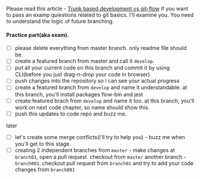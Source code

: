 




Please read this article - [Trunk based development vs git-flow](https://codeburst.io/trunk-based-development-vs-git-flow-a0212a6cae64)
 if you want to pass an examp quiestions related to git basics. I'll examine you.
You need to understand the logic of future branching.


#### Practice part(aka exam).
- [ ] please delete everything from master branch. only readme file should be.
- [ ] create a featured branch from master and call it `develop`.
- [ ] put all your current code on this branch and commit it by using CLI(before you just drag-n-drop your code in browser)
- [ ] push changes into the repository so i can see your actual progress
- [ ] create a featured branch from `develop` and name it understandable. at this branch, you'll install packages flow-bin and jest
- [ ] create featured brach from `develop` and name it too. at this branch, you'll work on next code chapter, so name should show this.
- [ ] push this updates to code repo and buzz me.

later
- [ ] let's create some merge conflicts(i'll try to help you) - buzz me when you'll get to this stage.
- [ ] creating 2 independent branches from `master` - make changes at `branch01`, open a pull request. checkout from `master` another branch - `branch001`. checkout pull request from `branch01` and try to add your code changes from `branch001`
